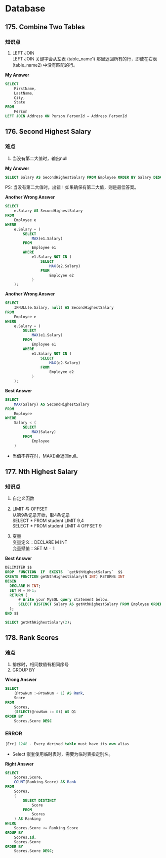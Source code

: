 # Database

## 175. Combine Two Tables

### 知识点

1. LEFT JOIN    
LEFT JOIN 关键字会从左表 (table_name1) 那里返回所有的行，即使在右表 (table_name2) 中没有匹配的行。

**My Answer**

```sql
SELECT
    FirstName,
    LastName,
    City,
    State
FROM
    Person
LEFT JOIN Address ON Person.PersonId = Address.PersonId
```

## 176. Second Highest Salary

### 难点

1. 当没有第二大值时，输出null

**My Answer**

```sql
SELECT Salary AS SecondHighestSalary FROM Employee ORDER BY Salary DESC LIMIT 1,1
```
PS: 当没有第二大值时，出错！如果确保有第二大值，则是最佳答案。

**Another Wrong Answer**

```sql
SELECT
    e.Salary AS SecondHighestSalary
FROM
    Employee e
WHERE
    e.Salary = (
        SELECT
            MAX(e1.Salary)
        FROM
            Employee e1
        WHERE
            e1.Salary NOT IN (
                SELECT
                    MAX(e2.Salary)
                FROM
                    Employee e2
            )
    );
```

**Another Wrong Answer**

```sql
SELECT
    IFNULL(e.Salary, null) AS SecondHighestSalary
FROM
    Employee e
WHERE
    e.Salary = (
        SELECT
            MAX(e1.Salary)
        FROM
            Employee e1
        WHERE
            e1.Salary NOT IN (
                SELECT
                    MAX(e2.Salary)
                FROM
                    Employee e2
            )
    );
```

**Best Answer**

```sql
SELECT
    MAX(Salary) AS SecondHighestSalary
FROM
    Employee
WHERE
    Salary < (
        SELECT
            MAX(Salary)
        FROM
            Employee
    )
```

* 当值不存在时，MAX()会返回null。

## 177. Nth Highest Salary

### 知识点

1. 自定义函数   

2. LIMIT 与 OFFSET   
从第9条记录开始，取4条记录    
SELECT * FROM student LIMIT 9,4    
SELECT * FROM student LIMIT 4 OFFSET 9    

3. 变量   
变量定义：DECLARE M INT    
变量赋值：SET M = 1

**Best Answer**

```sql
DELIMITER $$
DROP  FUNCTION  IF  EXISTS  `getNthHighestSalary`  $$
CREATE FUNCTION getNthHighestSalary(N INT) RETURNS INT
BEGIN
  DECLARE M INT;
  SET M = N-1;
  RETURN (
      # Write your MySQL query statement below.
      SELECT DISTINCT Salary AS getNthHighestSalary FROM Employee ORDER BY Salary DESC LIMIT 1 OFFSET M
  );
END $$

SELECT getNthHighestSalary(2);
```

## 178. Rank Scores

### 难点

1. 排序时，相同数值有相同序号
2. GROUP BY

**Wrong Answer**

```sql
SELECT
    (@rowNum :=@rowNum + 1) AS Rank,
    Score
FROM
    Scores,
    (SELECT(@rowNum := 0)) AS Q1
ORDER BY
    Scores.Score DESC
```

### ERROR

```sql
[Err] 1248 - Every derived table must have its own alias
```

* Select 嵌套使用临时表时，需要为临时表指定别名。

**Right Answer**

```sql
SELECT
    Scores.Score,
    COUNT(Ranking.Score) AS Rank
FROM
    Scores,
    (
        SELECT DISTINCT
            Score
        FROM
            Scores
    ) AS Ranking
WHERE
    Scores.Score <= Ranking.Score
GROUP BY
    Scores.Id,
    Scores.Score
ORDER BY
    Scores.Score DESC;
```